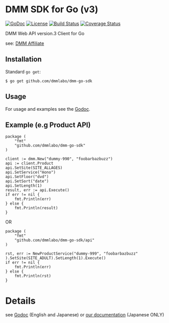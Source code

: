 # DMM SDK for Go (v3)
[![GoDoc](https://img.shields.io/badge/go-reference-blue.svg?style=flat-square)](https://godoc.org/github.com/dmmlabo/dmm-go-sdk)
[![License](http://img.shields.io/badge/license-mit-blue.svg?style=flat-square)](https://github.com/dmmlabo/dmm-go-sdk/blob/master/LICENSE)
[![Build Status](http://img.shields.io/travis/dmmlabo/dmm-go-sdk.svg?style=flat-square)](https://travis-ci.org/dmmlabo/dmm-go-sdk)
[![Coverage Status](https://img.shields.io/coveralls/dmmlabo/dmm-go-sdk.svg?style=flat-square)](https://coveralls.io/github/dmmlabo/dmm-go-sdk?branch=master)

DMM Web API version.3 Client for Go

see: [DMM Affiliate](https://affiliate.dmm.com/)

## Installation

Standard `go get`:

```
$ go get github.com/dmmlabo/dmm-go-sdk
```

## Usage

For usage and examples see the [Godoc](https://godoc.org/github.com/dmmlabo/dmm-go-sdk).

## Example (e.g Product API)

```
package (
    "fmt"
    "github.com/dmmlabo/dmm-go-sdk"
)

client := dmm.New("dummy-990", "foobarbazbuzz")
api := client.Product
api.SetSite(SITE_ALLAGES)
api.SetService("mono")
api.SetFloor("dvd")
api.SetSort("date")
api.SetLength(1)
result, err := api.Execute()
if err != nil {
    fmt.Println(err)
} else {
    fmt.Println(result)
}
```

OR

```
package (
    "fmt"
    "github.com/dmmlabo/dmm-go-sdk/api"
)

rst, err := NewProductService("dummy-999", "foobarbazbuzz" ).SetSite(SITE_ADULT).SetLength(1).Execute()
if err != nil {
    fmt.Println(err)
} else {
    fmt.Println(rst)
}
```

# Details

see [Godoc](https://godoc.org/github.com/dmmlabo/dmm-go-sdk/api) (English and Japanese) or [our documentation](https://github.com/dmmlabo/dmm-go-sdk/blob/master/docs/README.md) (Japanese ONLY)
